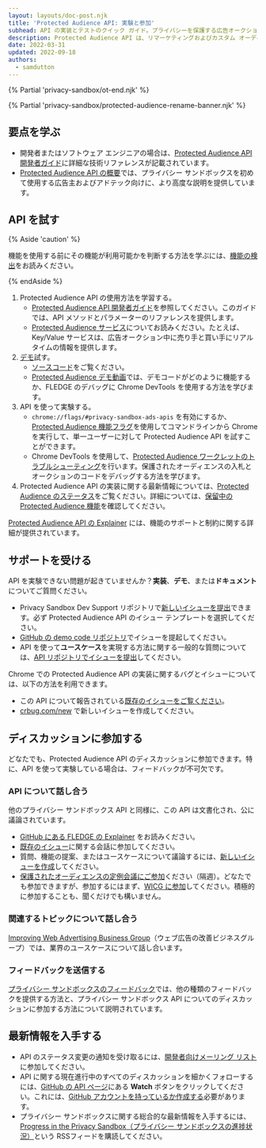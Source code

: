 ```yaml
---
layout: layouts/doc-post.njk
title: 'Protected Audience API: 実験と参加'
subhead: API の実装とテストのクイック ガイド。プライバシーを保護する広告オークションをセットアップし、リマーケティングやカスタム オーディエンスのユースケースに対応します。
description: Protected Audience API は、リマーケティングおよびカスタム オーディエンスのユースケースに対応するためのプライバシー サンドボックス API であり、サードパーティがサイト間でユーザーのブラウジング行動を追跡できないように設計されています。この API は、ブラウザによるオンデバイス オークションを有効にし、ユーザーが以前にアクセスしたウェブサイトに関連する広告を選択します。
date: 2022-03-31
updated: 2022-09-18
authors:
  - samdutton
---
```


{% Partial 'privacy-sandbox/ot-end.njk' %}

{% Partial 'privacy-sandbox/protected-audience-rename-banner.njk' %}

## 要点を学ぶ

- 開発者またはソフトウェア エンジニアの場合は、[Protected Audience API 開発者ガイド](/docs/privacy-sandbox/protected-audience-api/)に詳細な技術リファレンスが記載されています。
- [Protected Audience API の概要](/docs/privacy-sandbox/protected-audience)では、プライバシー サンドボックスを初めて使用する広告主およびアドテック向けに、より高度な説明を提供しています。

## API を試す

{% Aside 'caution' %}

機能を使用する前にその機能が利用可能かを判断する方法を学ぶには、[機能の検出](/docs/privacy-sandbox/unified-origin-trial/#feature-detection)をお読みください。

{% endAside %}

1. Protected Audience API の使用方法を学習する。
    - [Protected Audience API 開発者ガイド](/docs/privacy-sandbox/protected-audience-api/)を参照してください。このガイドでは、API メソッドとパラメーターのリファレンスを提供します。
    - [Protected Audience サービス](/blog/fledge-service-overview/)についてお読みください。たとえば、Key/Value サービスは、広告オークション中に売り手と買い手にリアルタイムの情報を提供します。
2. [デモ](https://protected-audience-demo.web.app/)試す。
    - [ソースコード](https://github.com/GoogleChromeLabs/protected-audience-demo)をご覧ください。
    - [Protected Audience デモ動画](https://www.youtube.com/watch?v=znDD0gkdJyM&list=PLNYkxOF6rcICntazGfSVKSj5EwuR9w5Nv)では、デモコードがどのように機能するか、FLEDGE のデバッグに Chrome DevTools を使用する方法を学びます。
3. API を使って実験する。
    - `chrome://flags/#privacy-sandbox-ads-apis` を有効にするか、[Protected Audience 機能フラグ](/docs/privacy-sandbox/protected-audience-api/#flags)を使用してコマンドラインから Chrome を実行して、単一ユーザーに対して Protected Audience API を試すことができます。
    - Chrome DevTools を使用して、[Protected Audience ワークレットのトラブルシューティング](/docs/privacy-sandbox/protected-audience-api/troubleshoot/)を行います。保護されたオーディエンスの入札とオークションのコードをデバッグする方法を学びます。
4. Protected Audience API の実装に関する最新情報については、[Protected Audience のステータス](/docs/privacy-sandbox/status/#fledge)をご覧ください。詳細については、[保留中の Protected Audience 機能](/docs/privacy-sandbox/protected-audience-api/feature-status/)を確認してください。

[Protected Audience API の Explainer](https://github.com/WICG/turtledove/blob/main/FLEDGE.md#summary) には、機能のサポートと制約に関する詳細が提供されています。

## サポートを受ける

API を実験できない問題が起きていませんか？**実装**、**デモ**、または**ドキュメント**についてご質問ください。

- Privacy Sandbox Dev Support リポジトリで[新しいイシューを提出](https://github.com/GoogleChromeLabs/privacy-sandbox-dev-support/issues/new/choose)できます。必ず Protected Audience API のイシュー テンプレートを選択してください。
- [GitHub の demo code リポジトリ](https://github.com/GoogleChromeLabs/protected-audience-demo)でイシューを提起してください。
- API を使って**ユースケース**を実現する方法に関する一般的な質問については、[API リポジトリでイシューを提出](https://github.com/WICG/turtledove/issues/new)してください。

Chrome での Protected Audience API の実装に関するバグとイシューについては、以下の方法を利用できます。

- この API について報告されている[既存のイシューをご覧ください](https://bugs.chromium.org/p/chromium/issues/list?q=component:Blink%3EInterestGroups)。
- [crbug.com/new](https://crbug.com/new) で新しいイシューを作成してください。

## ディスカッションに参加する

どなたでも、Protected Audience API のディスカッションに参加できます。特に、API を使って実験している場合は、フィードバックが不可欠です。

### API について話し合う

他のプライバシー サンドボックス API と同様に、この API は文書化され、公に議論されています。

- [GitHub にある FLEDGE の Explainer](https://github.com/WICG/turtledove/blob/main/FLEDGE.md) をお読みください。
- [既存のイシュー](https://github.com/WICG/turtledove/issues)に関する会話に参加してください。
- 質問、機能の提案、またはユースケースについて議論するには、[新しいイシューを作成](https://github.com/WICG/turtledove/issues/new)してください。
- [保護されたオーディエンスの定例会議にご参加](https://github.com/WICG/turtledove/issues/88)ください（隔週）。どなたでも参加できますが、参加するにはまず、[WICG に参加](https://www.w3.org/community/wicg/)してください。積極的に参加することも、聞くだけでも構いません。

### 関連するトピックについて話し合う

[Improving Web Advertising Business Group](https://www.w3.org/community/web-adv/participants)（ウェブ広告の改善ビジネスグループ）では、業界のユースケースについて話し合います。

### フィードバックを送信する

[プライバシー サンドボックスのフィードバック](/docs/privacy-sandbox/feedback/#fledge-api)では、他の種類のフィードバックを提供する方法と、プライバシー サンドボックス API についてのディスカッションに参加する方法について説明されています。

## 最新情報を入手する

- API のステータス変更の通知を受け取るには、[開発者向けメーリング リスト](https://groups.google.com/u/3/a/chromium.org/g/fledge-api-announce)に参加してください。
- API に関する現在進行中のすべてのディスカッションを細かくフォローするには、[GitHub の API ページ](https://github.com/WICG/turtledove/blob/main/FLEDGE.md)にある **Watch** ボタンをクリックしてください。これには、[GitHub アカウントを持っているか作成する](https://docs.github.com/get-started/signing-up-for-github/signing-up-for-a-new-github-account)必要があります。
- プライバシー サンドボックスに関する総合的な最新情報を入手するには、[Progress in the Privacy Sandbox（プライバシー サンドボックスの進捗状況）](/tags/progress-in-the-privacy-sandbox/)という RSSフィードを購読してください。
